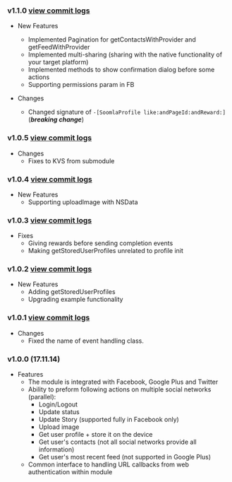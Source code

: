 ### v1.1.0 [view commit logs](https://github.com/soomla/ios-profile/compare/v1.0.5...v1.1.0)

* New Features
  * Implemented Pagination for getContactsWithProvider and getFeedWithProvider
  * Implemented multi-sharing (sharing with the native functionality of your target platform)
  * Implemented methods to show confirmation dialog before some actions
  * Supporting permissions param in FB

* Changes
  * Changed signature of `-[SoomlaProfile like:andPageId:andReward:]` (***breaking change***)

### v1.0.5 [view commit logs](https://github.com/soomla/ios-profile/compare/v1.0.4...v1.0.5)

* Changes
  * Fixes to KVS from submodule

### v1.0.4 [view commit logs](https://github.com/soomla/ios-profile/compare/v1.0.3...v1.0.4)

* New Features
  * Supporting uploadImage with NSData

### v1.0.3 [view commit logs](https://github.com/soomla/ios-profile/compare/v1.0.2...v1.0.3)

* Fixes
  * Giving rewards before sending completion events
  * Making getStoredUserProfiles unrelated to profile init

### v1.0.2 [view commit logs](https://github.com/soomla/ios-profile/compare/v1.0.1...v1.0.2)

* New Features
  * Adding getStoredUserProfiles
  * Upgrading example functionality

### v1.0.1 [view commit logs](https://github.com/soomla/ios-profile/compare/v1.0.0...v1.0.1)

* Changes
  * Fixed the name of event handling class.

### v1.0.0 (17.11.14)
* Features
  * The module is integrated with Facebook, Google Plus and Twitter
  * Ability to preform following actions on multiple social networks (parallel):
    * Login/Logout
    * Update status
    * Update Story (supported fully in Facebook only)
    * Upload image
    * Get user profile + store it on the device
    * Get user's contacts (not all social networks provide all information)
    * Get user's most recent feed (not supported in Google Plus)
  * Common interface to handling URL callbacks from web authentication within module
